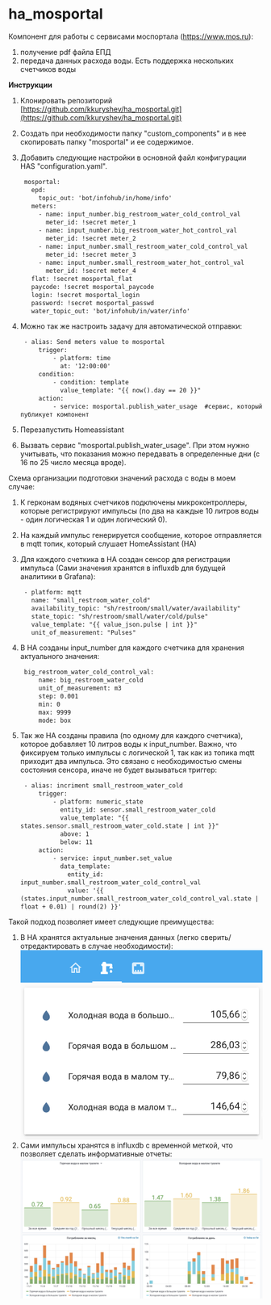 # ha_mosportal
Компонент для работы с сервисами моспортала (https://www.mos.ru):
1. получение pdf файла ЕПД
2. передача данных расхода воды. Есть поддержка нескольких счетчиков воды

**Инструкции**
1. Клонировать репозиторий [https://github.com/kkuryshev/ha_mosportal.git](https://github.com/kkuryshev/ha_mosportal.git)
2. Создать при необходимости папку "custom_components" и в нее скопировать папку "mosportal" и ее содержимое.
3. Добавить следующие настройки в основной файл конфигурации HAS "configuration.yaml". 

        mosportal:
          epd:
            topic_out: 'bot/infohub/in/home/info'
          meters:
            - name: input_number.big_restroom_water_cold_control_val
              meter_id: !secret meter_1
            - name: input_number.big_restroom_water_hot_control_val
              meter_id: !secret meter_2
            - name: input_number.small_restroom_water_cold_control_val
              meter_id: !secret meter_3
            - name: input_number.small_restroom_water_hot_control_val
              meter_id: !secret meter_4
          flat: !secret mosportal_flat
          paycode: !secret mosportal_paycode
          login: !secret mosportal_login
          password: !secret mosportal_passwd
          water_topic_out: 'bot/infohub/in/water/info'

4. Можно так же настроить задачу для автоматической отправки:

        - alias: Send meters value to mosportal
            trigger:
                - platform: time
                  at: '12:00:00'
            condition:
                - condition: template
                  value_template: "{{ now().day == 20 }}"
            action:
                - service: mosportal.publish_water_usage  #сервис, который публикует компонент 

4. Перезапустить Homeassistant
5. Вызвать сервис "mosportal.publish_water_usage". При этом нужно учитывать, что показания можно передавать в определенные дни (с 16 по 25 число месяца вроде).

Схема организации подготовки значений расхода с воды в моем случае:
1. К герконам водяных счетчиков подключены микроконтроллеры, которые регистрируют импульсы (по два на каждые 10 литров воды - один логическая 1 и один логический 0). 
2. На каждый импульс генерируется сообщение, которое отправляется в mqtt топик, который слушает HomeAssistant (HA)
3. Для каждого счеткика в HA создан сенсор для регистрации импульса (Сами значения хранятся в influxdb для будущей аналитики в Grafana):
  
        - platform: mqtt
          name: "small_restroom_water_cold"
          availability_topic: "sh/restroom/small/water/availability"
          state_topic: "sh/restroom/small/water/cold/pulse"
          value_template: "{{ value_json.pulse | int }}"
          unit_of_measurement: "Pulses"

4. В HA созданы input_number для каждого счетчика для хранения актуального значения:
  
        big_restroom_water_cold_control_val:
            name: big_restroom_water_cold
            unit_of_measurement: m3
            step: 0.001
            min: 0
            max: 9999
            mode: box

5. Так же HA созданы правила (по одному для каждого счетчика), которое добавляет 10 литров воды к input_number. Важно, что фиксируем только импульсы с логической 1, так как из топика mqtt приходит два импульса. Это связано с необходимостью смены состояния сенсора, иначе не будет вызываться триггер:
  
        - alias: incriment small_restroom_water_cold
            trigger:
                - platform: numeric_state
                  entity_id: sensor.small_restroom_water_cold
                  value_template: "{{ states.sensor.small_restroom_water_cold.state | int }}"
                  above: 1
                  below: 11
            action:
                - service: input_number.set_value
                  data_template:
                    entity_id: input_number.small_restroom_water_cold_control_val
                    value: '{{ (states.input_number.small_restroom_water_cold_control_val.state | float + 0.01) | round(2) }}'

Такой подход позволяет имеет следующие преимущества:
1. В HA хранятся актуальные значения данных (легко сверить/отредактировать в случае необходимости):
![map|658x499](img/1.png)
2. Сами импульсы хранятся в influxdb с временной меткой, что позволяет сделать информативные отчеты:
![map|658x499](img/2.png)

